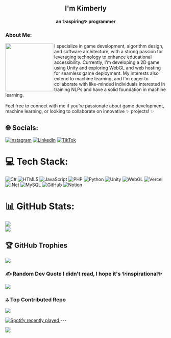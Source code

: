 <h2 align="center">I'm Kimberly</h2>
<h4 align="center">an ✨aspiring✨ programmer</h4>
<h3>About Me:</h3>

<img align="left" height="150" src="https://i.pinimg.com/564x/07/b2/c0/07b2c0385936174d0961e1e2f71f66b1.jpg"  />

I specialize in game development, algorithm design, and software architecture, with a strong passion for leveraging technology to enhance educational accessibility. Currently, I'm developing a 2D game using Unity and exploring WebGL and web hosting for seamless game deployment. My interests also extend to machine learning, and I'm eager to collaborate with like-minded individuals interested in training NLPs and have a solid foundation in machine learning.<br><br>Feel free to connect with me if you’re passionate about game development, machine learning, or looking to collaborate on innovative ✨ projects! ✨

## 🌐 Socials:
[![Instagram](https://img.shields.io/badge/Instagram-%23E4405F.svg?logo=Instagram&logoColor=white)](https://instagram.com/kmbrly.wav) [![LinkedIn](https://img.shields.io/badge/LinkedIn-%230077B5.svg?logo=linkedin&logoColor=white)](https://linkedin.com/in/kimberlydawap) [![TikTok](https://img.shields.io/badge/TikTok-%23000000.svg?logo=TikTok&logoColor=white)](https://tiktok.com/@kmbrly.wav) 

# 💻 Tech Stack:
![C#](https://img.shields.io/badge/c%23-%23239120.svg?style=for-the-badge&logo=csharp&logoColor=white) ![HTML5](https://img.shields.io/badge/html5-%23E34F26.svg?style=for-the-badge&logo=html5&logoColor=white) ![JavaScript](https://img.shields.io/badge/javascript-%23323330.svg?style=for-the-badge&logo=javascript&logoColor=%23F7DF1E) ![PHP](https://img.shields.io/badge/php-%23777BB4.svg?style=for-the-badge&logo=php&logoColor=white) ![Python](https://img.shields.io/badge/python-3670A0?style=for-the-badge&logo=python&logoColor=ffdd54) ![Unity](https://img.shields.io/badge/Unity-%23000000.svg?style=for-the-badge&logo=unity&logoColor=white) ![WebGL](https://img.shields.io/badge/WebGL-990000?logo=webgl&logoColor=white&style=for-the-badge) ![Vercel](https://img.shields.io/badge/vercel-%23000000.svg?style=for-the-badge&logo=vercel&logoColor=white) ![.Net](https://img.shields.io/badge/.NET-5C2D91?style=for-the-badge&logo=.net&logoColor=white) ![MySQL](https://img.shields.io/badge/mysql-4479A1.svg?style=for-the-badge&logo=mysql&logoColor=white) ![GitHub](https://img.shields.io/badge/github-%23121011.svg?style=for-the-badge&logo=github&logoColor=white) ![Notion](https://img.shields.io/badge/Notion-%23000000.svg?style=for-the-badge&logo=notion&logoColor=white)

# 📊 GitHub Stats:
![](https://github-readme-streak-stats.herokuapp.com/?user=k1mb3rlyie&theme=dark&hide_border=false)<br/>
![](https://github-readme-stats.vercel.app/api/top-langs/?username=k1mb3rlyie&theme=dark&hide_border=false&include_all_commits=true&count_private=true&layout=compact)

## 🏆 GitHub Trophies
![](https://github-profile-trophy.vercel.app/?username=k1mb3rlyie&theme=radical&no-frame=true&no-bg=true&margin-w=4)

### ✍️ Random Dev Quote I didn't read, I hope it's ✨inspirational✨
![](https://quotes-github-readme.vercel.app/api?type=horizontal&theme=dark)

### 🔝 Top Contributed Repo
![](https://github-contributor-stats.vercel.app/api?username=k1mb3rlyie&limit=5&theme=dark&combine_all_yearly_contributions=true)


 <a href="https://open.spotify.com/user/316w26pkt5oxqkdv3infgimtqofe">
    <img src="https://spotify-recently-played-readme.vercel.app/api?user=316w26pkt5oxqkdv3infgimtqofe&count=5&unique=true" alt="Spotify recently played"  />
  </a>
---

[![](https://visitcount.itsvg.in/api?id=k1mb3rlyie&icon=0&color=5)](https://visitcount.itsvg.in)

<!-- Proudly created with GPRM ( https://gprm.itsvg.in ) -->
